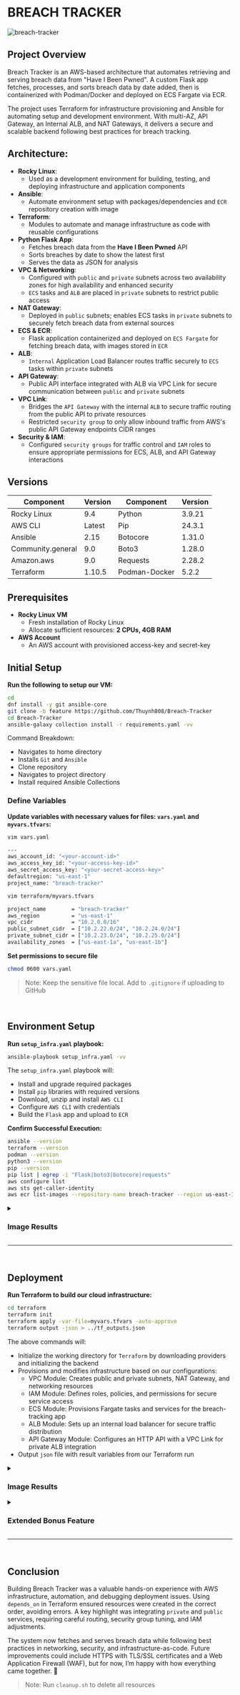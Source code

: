 # BREACH TRACKER
![breach-tracker](https://i.imgur.com/tcFhk5o.png)

## Project Overview

Breach Tracker is an AWS-based architecture that automates retrieving and serving breach data from "Have I Been Pwned". A custom Flask app fetches, processes, and sorts breach data by date added, then is containerized with Podman/Docker and deployed on ECS Fargate via ECR.

The project uses Terraform for infrastructure provisioning and Ansible for automating setup and development environment. With multi-AZ, API Gateway, an Internal ALB, and NAT Gateways, it delivers a secure and scalable backend following best practices for breach tracking.

## Architecture:

- **Rocky Linux**:
  - Used as a development environment for building, testing, and deploying infrastructure and application components
- **Ansible**:
  - Automate environment setup with packages/dependencies and `ECR` repository creation with image
- **Terraform**:
  - Modules to automate and manage infrastructure as code with reusable configurations
- **Python Flask App**:
  - Fetches breach data from the **Have I Been Pwned** API
  - Sorts breaches by date to show the latest first
  - Serves the data as JSON for analysis
- **VPC & Networking**:
  - Configured with `public` and `private` subnets across two availability zones for high availability and enhanced security
  - `ECS` tasks and `ALB` are placed in `private` subnets to restrict public access
- **NAT Gateway**:
  - Deployed in `public` subnets; enables ECS tasks in `private` subnets to securely fetch breach data from external sources
- **ECS & ECR**:
  - Flask application containerized and deployed on `ECS Fargate` for fetching breach data, with images stored in `ECR`
- **ALB**:
  - `Internal` Application Load Balancer routes traffic securely to `ECS` tasks within `private` subnets
- **API Gateway**:
  - Public API interface integrated with ALB via VPC Link for secure communication between `public` and `private` subnets
- **VPC Link**:
  - Bridges the `API Gateway` with the internal `ALB` to secure traffic routing from the public API to private resources
  - Restricted `security group` to only allow inbound traffic from AWS's public API Gateway endpoints CIDR ranges 
- **Security & IAM**:
  - Configured `security groups` for traffic control and `IAM` roles to ensure appropriate permissions for ECS, ALB, and API Gateway interactions

## Versions

| Component         | Version  | Component         | Version  |
|-------------------|----------|-------------------|----------|
| Rocky Linux       | 9.4      | Python            | 3.9.21   |
| AWS CLI           | Latest   | Pip               | 24.3.1   |
| Ansible           | 2.15     | Botocore          | 1.31.0   |
| Community.general | 9.0      | Boto3             | 1.28.0   |
| Amazon.aws        | 9.0      | Requests          | 2.28.2   | 
| Terraform         | 1.10.5   | Podman-Docker     | 5.2.2    | 
 
## Prerequisites

- **Rocky Linux VM**
  - Fresh installation of Rocky Linux
  - Allocate sufficient resources: **2 CPUs, 4GB RAM**
- **AWS Account**
   - An AWS account with provisioned access-key and secret-key

## Initial Setup

**Run the following to setup our VM:**
```bash
cd
dnf install -y git ansible-core
git clone -b feature https://github.com/Thuynh808/Breach-Tracker
cd Breach-Tracker
ansible-galaxy collection install -r requirements.yaml -vv
```
  Command Breakdown:
  - Navigates to home directory
  - Installs `Git` and `Ansible`
  - Clone repository
  - Navigates to project directory
  - Install required Ansible Collections

### Define Variables

**Update variables with necessary values for files: `vars.yaml` and `myvars.tfvars`:**
```bash
vim vars.yaml
```
```bash
---
aws_account_id: "<your-account-id>"
aws_access_key_id: "<your-access-key-id>"
aws_secret_access_key: "<your-secret-access-key>"
defaultregion: "us-east-1"
project_name: "breach-tracker"
```
```bash
vim terraform/myvars.tfvars
```
```bash
project_name        = "breach-tracker"
aws_region          = "us-east-1"
vpc_cidr            = "10.2.0.0/16"
public_subnet_cidr  = ["10.2.22.0/24", "10.2.24.0/24"] 
private_subnet_cidr = ["10.2.23.0/24", "10.2.25.0/24"]
availability_zones  = ["us-east-1a", "us-east-1b"]
```
**Set permissions to secure file**
```bash
chmod 0600 vars.yaml 
```
> Note: Keep the sensitive file local. Add to `.gitignore` if uploading to GitHub
<br>

## Environment Setup

**Run `setup_infra.yaml` playbook:**
```bash
ansible-playbook setup_infra.yaml -vv
```
  The `setup_infra.yaml` playbook will:
  - Install and upgrade required packages
  - Install `pip` libraries with required versions
  - Download, unzip and install `AWS CLI`
  - Configure `AWS CLI` with credentials
  - Build the `Flask` app and upload to `ECR`

**Confirm Successful Execution:**
```bash
ansible --version
terraform --version
podman --version
python3 --version
pip --version
pip list | egrep -i "Flask|boto3|botocore|requests" 
aws configure list
aws sts get-caller-identity
aws ecr list-images --repository-name breach-tracker --region us-east-1
```

<details close>
  <summary> <h3>Image Results</h3> </summary>
    
![breach-tracker](https://i.imgur.com/E7iWTvv.png)

- **Dependencies**:
  - Python 3.9.21 and pip are installed along with required libraries:
    - boto3
    - botocore
    - Flask
    - requests 
  - Ansible 2.15.13  installed, configured, and ready for use
  - Terraform 1.10.5 installed and functional
  - Podman 5.2.2 installed for container management
- **AWS CLI Configuration**:
  - AWS credentials are set up using a shared credentials file, and the region is configured as us-east-1
  - The IAM user is verified via sts get-caller-identity, confirming its UserId, Account, and ARN
- **ECR Repository Status**:
  - Amazon Elastic Container Registry (ECR) repository named `breach-tracker` exists, and tagged as `breach-tracker-latest`
</details>

---
<br>

## Deployment

**Run Terraform to build our cloud infrastructure:**
```bash
cd terraform
terraform init
terraform apply -var-file=myvars.tfvars -auto-approve
terraform output -json > ../tf_outputs.json
```
  The above commands will:
  - Initialize the working directory for `Terraform` by downloading providers and initializing the backend
  - Provisions and modifies infrastructure based on our configurations:
    - VPC Module: Creates public and private subnets, NAT Gateway, and networking resources
    - IAM Module: Defines roles, policies, and permissions for secure service access
    - ECS Module: Provisions Fargate tasks and services for the breach-tracking app
    - ALB Module: Sets up an internal load balancer for secure traffic distribution
    - API Gateway Module: Configures an HTTP API with a VPC Link for private ALB integration
  - Output `json` file with result variables from our Terraform run
    
<details close>
  <summary> <h3>Image Results</h3> </summary>
    
![breach-tracker](https://i.imgur.com/0ou3I6g.png)

- **Module Initialization**:
  - Modules for alb, api_gateway, ecs, iam, and vpc have been loaded from their respective directories
- **Provider Setup**:
  - The hashicorp/aws provider (v5.85.0) installed and locked for consistent infrastructure provisioning
- **Successful Initialization**:
  - Terraform ready for use
<br><br>

![breach-tracker](https://i.imgur.com/dpPJ0kV.png) 

- **Resource Deployment**:
  - Total of 76 resources were created, with no changes or deletions
- **Successful Execution**:
  - Terraform confirmed the completion of all resources, ensuring the infrastructure is ready to support the `Breach Tracker` application.
<br><br>

![breach-tracker](https://i.imgur.com/1D1kwN0.png) 

Result outputs from our Terraform run:
- **Application Endpoint**:
  - The API Gateway endpoint is displayed as: `https://vlbbbfr738b.execute-api.us-east-1.amazonaws.com/breaches`
  - This URL can be used to interact with the Breach Tracker API
- **Application Load Balancer (ALB)**:
  - Details of the ALB include its ARN, DNS name, listener ARN, and target group ARN, indicating a fully configured internal load balancer
- **ECS Configuration**:
  - Cluster name: breach-tracker-cluster
  - Service name: breach-tracker-service
  - ECS security group id
  - Task definition ARN and execution role ARN are also listed
- **Networking**:
  - Internet Gateway ID
  - NAT Gateway IDs
  - Public and private route table IDs
  - Subnet IDs for public and private subnets
  - VPC ID and VPC Link security group ID
<br><br>

![breach-tracker](https://i.imgur.com/DTeEr3z.png) 
<br><br>
### LET'S GO!! Our API Endpoint is accessible and returning data!
Fields include AddedDate, BreachDate, DataClasses, Domain, Description, and more, ensuring data is structured for further formatting
<br><br>
</details>

<details close>
  <summary> <h3>Extended Bonus Feature</h3> </summary>
  
**Let's run the following Ansible playbook to setup an `s3` bucket and host a static website to populate a simple table with our breach data:**
```bash
cd ../
ansible-playbook s3.yaml -vv
```
  The `s3.yaml` playbook will:
  - Set variables from our *`tf_outputs.json`* for `Ansible` 
  - Create `s3` bucket with `IAM` policy
  - Upload sample `index.html` to display our data
  - Setup our static website
  - Configure `CORS` settings for `s3` and `API Gateway`
    
![breach-tracker](https://i.imgur.com/MRcDW0T.png)
![breach-tracker](https://i.imgur.com/LzyyOOT.png) 

**The Breach Tracker Static Website displays breach data in a table format with Name, Domain, Added Date, and Data Classes.**

This sample demonstrates how data from the API Gateway and Breach Tracker app can be utilized.

</details>

---
<br>

## Conclusion

Building Breach Tracker was a valuable hands-on experience with AWS infrastructure, automation, and debugging deployment issues. Using `depends_on` in Terraform ensured resources were created in the correct order, avoiding errors. A key highlight was integrating `private` and `public` services, requiring careful routing, security group tuning, and IAM adjustments.

The system now fetches and serves breach data while following best practices in networking, security, and infrastructure-as-code. Future improvements could include HTTPS with TLS/SSL certificates and a Web Application Firewall (WAF), but for now, I’m happy with how everything came together. 🚀

> Note: Run `cleanup.sh` to delete all resources
